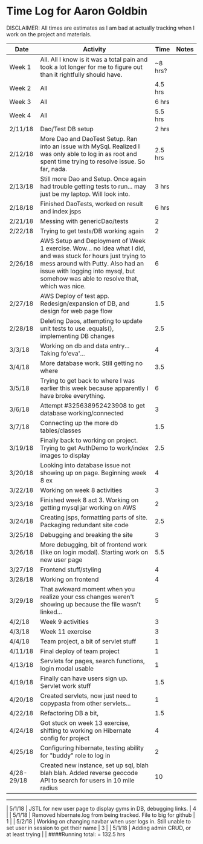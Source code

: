 # Time Log for Aaron Goldbin

DISCLAIMER: All times are estimates as I am bad at actually tracking when I work on the project and materials.

| Date | Activity | Time | Notes |
|------|----------|------|-------|
| Week 1 | All. All I know is it was a total pain and took a lot longer for me to figure out than it rightfully should have. | ~8 hrs? |
| Week 2 | All | 4.5 hrs |
| Week 3 | All | 6 hrs |
| Week 4 | All | 5.5 hrs |
| 2/11/18 | Dao/Test DB setup | 2 hrs |
| 2/12/18 | More Dao and DaoTest Setup. Ran into an issue with MySql. Realized I was only able to log in as root and spent time trying to resolve issue. So far, nada. | 2.5 hrs |
| 2/13/18 | Still more Dao and Setup. Once again had trouble getting tests to run... may just be my laptop. Will look into. | 3 hrs |
| 2/18/18 | Finished DaoTests, worked on result and index jsps | 6 hrs |
| 2/21/18 | Messing with genericDao/tests| 2 |
| 2/22/18 | Trying to get tests/DB working again| 2 |
| 2/26/18 | AWS Setup and Deployment of Week 1 exercise. Wow... no idea what I did, and was stuck for hours just trying to mess around with Putty. Also had an issue with logging into mysql, but somehow was able to resolve that, which was nice. | 6 |
| 2/27/18 | AWS Deploy of test app. Redesign/expansion of DB, and design for web page flow  | 1.5 |
| 2/28/18 | Deleting Daos, attempting to update unit tests to use .equals(), implementing DB changes | 2.5 |
| 3/3/18 | Working on db and data entry... Taking fo'eva'... | 4 |
| 3/4/18 | More database work. Still getting no where | 3.5 |
| 3/5/18 | Trying to get back to where I was earlier this week because apparently I have broke everything. | 6 |
| 3/6/18 | Attempt #325638952423908 to get database working/connected | 3 |
| 3/7/18 | Connecting up the more db tables/classes | 1.5 |
| 3/19/18 | Finally back to working on project. Trying to get AuthDemo to work/index images to display | 2.5 |
| 3/20/18 | Looking into database issue not showing up on page. Beginning week 8 ex | 4 |
| 3/22/18 | Working on week 8 activities | 3 |
| 3/23/18 | Finished week 8 act 3. Working on getting mysql jar working on AWS | 2 |
| 3/24/18 | Creating jsps, formatting parts of site. Packaging redundant site code | 2.5 |
| 3/25/18 | Debugging and breaking the site | 3 |
| 3/26/18 | More debugging, bit of frontend work (like on login modal). Starting work on new user page | 5.5 |
| 3/27/18 | Frontend stuff/styling | 4 |
| 3/28/18 | Working on frontend | 4 |
| 3/29/18 | That awkward moment when you realize your css changes weren't showing up because the file wasn't linked... | 5 |
| 4/2/18 | Week 9 activities | 3 | 
| 4/3/18 | Week 11 exercise | 3 |
| 4/4/18 | Team project, a bit of servlet stuff | 1 |
| 4/11/18 | Final deploy of team project | 1 |
| 4/13/18 | Servlets for pages, search functions, login modal usable | 1 |
| 4/19/18 | Finally can have users sign up. Servlet work stuff | 1.5 |
| 4/20/18 | Created servlets, now just need to copypasta from other servlets... | 1 |
| 4/22/18 | Refactoring DB a bit, | 1.5 |
| 4/24/18 | Got stuck on week 13 exercise, shifting to working on Hibernate config for project | 4 |
| 4/25/18 | Configuring hibernate, testing ability for "buddy" role to log in | 2 |
| 4/28-29/18 | Created new instance, set up sql, blah blah blah. Added reverse geocode API to search for users in 10 mile radius | 10 |
---
| 5/1/18 | JSTL for new user page to display gyms in DB, debugging links. | 4 |
| 5/1/18 | Removed hibernate.log from being tracked. File to big for github | 1 |
| 5/2/18 | Working on changing navbar when user logs in. Still unable to set user in session to get their name | 3 |
| 5/1/18 | Adding admin CRUD, or at least trying |  |
####Running total: = 132.5 hrs